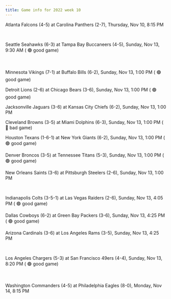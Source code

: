 ```yaml
---
title: Game info for 2022 week 10
---
```

Atlanta Falcons (4-5) at Carolina Panthers (2-7), Thursday, Nov 10, 8:15 PM


<br/>

Seattle Seahawks (6-3) at Tampa Bay Buccaneers (4-5), Sunday, Nov 13, 9:30 AM (	:green_circle: good game)


<br/>

Minnesota Vikings (7-1) at Buffalo Bills (6-2), Sunday, Nov 13, 1:00 PM (	:green_circle: good game)

Detroit Lions (2-6) at Chicago Bears (3-6), Sunday, Nov 13, 1:00 PM (	:green_circle: good game)

Jacksonville Jaguars (3-6) at Kansas City Chiefs (6-2), Sunday, Nov 13, 1:00 PM

Cleveland Browns (3-5) at Miami Dolphins (6-3), Sunday, Nov 13, 1:00 PM (	:red_circle: bad game)

Houston Texans (1-6-1) at New York Giants (6-2), Sunday, Nov 13, 1:00 PM (	:green_circle: good game)

Denver Broncos (3-5) at Tennessee Titans (5-3), Sunday, Nov 13, 1:00 PM (	:green_circle: good game)

New Orleans Saints (3-6) at Pittsburgh Steelers (2-6), Sunday, Nov 13, 1:00 PM


<br/>

Indianapolis Colts (3-5-1) at Las Vegas Raiders (2-6), Sunday, Nov 13, 4:05 PM (	:green_circle: good game)

Dallas Cowboys (6-2) at Green Bay Packers (3-6), Sunday, Nov 13, 4:25 PM (	:green_circle: good game)

Arizona Cardinals (3-6) at Los Angeles Rams (3-5), Sunday, Nov 13, 4:25 PM


<br/>

Los Angeles Chargers (5-3) at San Francisco 49ers (4-4), Sunday, Nov 13, 8:20 PM (	:green_circle: good game)


<br/>

Washington Commanders (4-5) at Philadelphia Eagles (8-0), Monday, Nov 14, 8:15 PM


